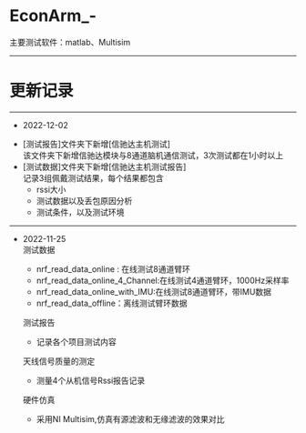 # EconArm_-
主要测试软件：matlab、Multisim


---

# 更新记录
***
- 2022-12-02<br>
 * [测试报告]文件夹下新增[信驰达主机测试]<br>
 该文件夹下新增信驰达模块与8通道脑机通信测试，3次测试都在1小时以上<br>
 * [测试数据]文件夹下新增[信驰达主机测试报告]<br>
 记录3组佩戴测试结果，每个结果都包含
	*	rssi大小
	*	测试数据以及丢包原因分析
	*	测试条件，以及测试环境
    

***

-  	2022-11-25<br>
	测试数据<br>
	* nrf_read_data_online : 在线测试8通道臂环<br>
	* nrf_read_data_online_4_Channel:在线测试4通道臂环，1000Hz采样率<br>
	* nrf_read_data_online_with_IMU:在线测试8通道臂环，带IMU数据<br>
	* nrf_read_data_offline：离线测试臂环数据
		
	测试报告<br>
	* 记录各个项目测试内容
	
	天线信号质量的测定<br>
	* 测量4个从机信号Rssi报告记录
	
	硬件仿真<br>
	* 采用NI Multisim,仿真有源滤波和无缘滤波的效果对比


	